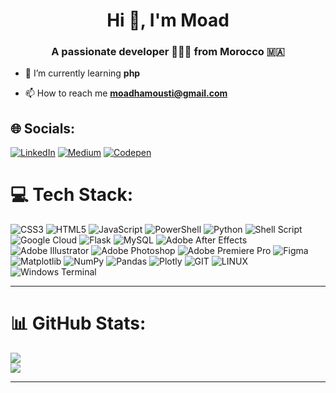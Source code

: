 <h1 align="center">Hi 👋, I'm Moad </h1>
<h3 align="center">A passionate developer 👨🏽‍💻 from Morocco 🇲🇦 </h3>
  
- 🌱 I’m currently learning **php** 

- 📫 How to reach me **moadhamousti@gmail.com**


## 🌐 Socials:

[![LinkedIn](https://img.shields.io/badge/LinkedIn-%230077B5.svg?logo=linkedin&logoColor=white)](https://linkedin.com/in/moad-hamousti-49136b111) [![Medium](https://img.shields.io/badge/Medium-12100E?logo=medium&logoColor=white)](https://medium.com/@@moadhamousti) [![Codepen](https://img.shields.io/badge/Codepen-000000?style=for-the-badge&logo=codepen&logoColor=white)](https://codepen.io/@M-d-H-mo-sti) 

# 💻 Tech Stack:

![CSS3](https://img.shields.io/badge/css3-%231572B6.svg?style=plastic&logo=css3&logoColor=white) ![HTML5](https://img.shields.io/badge/html5-%23E34F26.svg?style=plastic&logo=html5&logoColor=white) ![JavaScript](https://img.shields.io/badge/javascript-%23323330.svg?style=plastic&logo=javascript&logoColor=%23F7DF1E) ![PowerShell](https://img.shields.io/badge/PowerShell-%235391FE.svg?style=plastic&logo=powershell&logoColor=white) ![Python](https://img.shields.io/badge/python-3670A0?style=plastic&logo=python&logoColor=ffdd54) ![Shell Script](https://img.shields.io/badge/shell_script-%23121011.svg?style=plastic&logo=gnu-bash&logoColor=white) ![Google Cloud](https://img.shields.io/badge/GoogleCloud-%234285F4.svg?style=plastic&logo=google-cloud&logoColor=white) ![Flask](https://img.shields.io/badge/flask-%23000.svg?style=plastic&logo=flask&logoColor=white) ![MySQL](https://img.shields.io/badge/mysql-%2300000f.svg?style=plastic&logo=mysql&logoColor=white) ![Adobe After Effects](https://img.shields.io/badge/Adobe%20After%20Effects-9999FF.svg?style=plastic&logo=Adobe%20After%20Effects&logoColor=white) ![Adobe Illustrator](https://img.shields.io/badge/adobe%20illustrator-%23FF9A00.svg?style=plastic&logo=adobe%20illustrator&logoColor=white) ![Adobe Photoshop](https://img.shields.io/badge/adobe%20photoshop-%2331A8FF.svg?style=plastic&logo=adobe%20photoshop&logoColor=white) ![Adobe Premiere Pro](https://img.shields.io/badge/Adobe%20Premiere%20Pro-9999FF.svg?style=plastic&logo=Adobe%20Premiere%20Pro&logoColor=white) ![Figma](https://img.shields.io/badge/figma-%23F24E1E.svg?style=plastic&logo=figma&logoColor=white) ![Matplotlib](https://img.shields.io/badge/Matplotlib-%23ffffff.svg?style=plastic&logo=Matplotlib&logoColor=black) ![NumPy](https://img.shields.io/badge/numpy-%23013243.svg?style=plastic&logo=numpy&logoColor=white) ![Pandas](https://img.shields.io/badge/pandas-%23150458.svg?style=plastic&logo=pandas&logoColor=white) ![Plotly](https://img.shields.io/badge/Plotly-%233F4F75.svg?style=plastic&logo=plotly&logoColor=white) ![GIT](https://img.shields.io/badge/Git-fc6d26?style=plastic&logo=git&logoColor=white) ![LINUX](https://img.shields.io/badge/Linux-FCC624?style=plastic&logo=linux&logoColor=black) ![Windows Terminal](https://img.shields.io/badge/Windows%20Terminal-%234D4D4D.svg?style=plastic&logo=windows-terminal&logoColor=white)

---

# 📊 GitHub Stats:

![](https://github-readme-stats.vercel.app/api?username=moadhamousti&theme=highcontrast&hide_border=false&include_all_commits=false&count_private=false)<br/>
![](https://github-readme-streak-stats.herokuapp.com/?user=moadhamousti&theme=highcontrast&hide_border=false)<br/>

---


